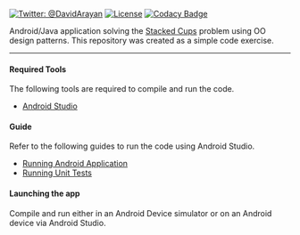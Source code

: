 [![Twitter: @DavidArayan](https://img.shields.io/badge/contact-DavidArayan-blue.svg?style=flat)](https://twitter.com/DavidArayan)
[![License](https://img.shields.io/badge/license-MIT-orange.svg?style=flat)](LICENSE)
[![Codacy Badge](https://api.codacy.com/project/badge/Grade/24d33661cc5f40748769524946b8e701)](https://app.codacy.com/app/DavidArayan/stacked-cups?utm_source=github.com&utm_medium=referral&utm_content=DavidArayan/stacked-cups&utm_campaign=Badge_Grade_Dashboard)

Android/Java application solving the [Stacked Cups](https://math.stackexchange.com/questions/2164392/display-of-cups-in-triangle-pyramid) problem using OO design patterns. This repository was created as a simple code exercise.

***

#### Required Tools

The following tools are required to compile and run the code.

- [Android Studio](https://developer.android.com/studio)

#### Guide

Refer to the following guides to run the code using Android Studio.

- [Running Android Application](https://developer.android.com/studio/run)
- [Running Unit Tests](https://developer.android.com/studio/test)

#### Launching the app

Compile and run either in an Android Device simulator or on an Android device via Android Studio.
